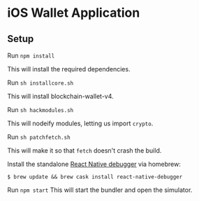 # iOS Wallet Application

## Setup

Run `npm install`

This will install the required dependencies.

Run `sh installcore.sh`

This will install blockchain-wallet-v4.

Run `sh hackmodules.sh`

This will nodeify modules, letting us import `crypto`.

Run `sh patchfetch.sh`

This will make it so that `fetch` doesn't crash the build.

Install the standalone [React Native debugger](https://github.com/jhen0409/react-native-debugger) via homebrew:
```
$ brew update && brew cask install react-native-debugger
```

Run `npm start`
This will start the bundler and open the simulator.
